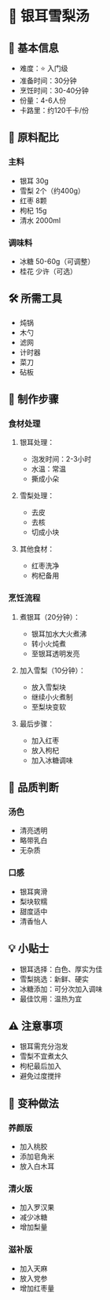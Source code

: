 # 🍐 银耳雪梨汤

## 📝 基本信息
- 难度：⭐ 入门级
- 准备时间：30分钟
- 烹饪时间：30-40分钟
- 份量：4-6人份
- 卡路里：约120千卡/份

## 🧂 原料配比
### 主料
- 银耳 30g
- 雪梨 2个（约400g）
- 红枣 8颗
- 枸杞 15g
- 清水 2000ml

### 调味料
- 冰糖 50-60g（可调整）
- 桂花 少许（可选）

## 🛠️ 所需工具
- 炖锅
- 木勺
- 滤网
- 计时器
- 菜刀
- 砧板

## 📝 制作步骤

### 食材处理
1. 银耳处理：
   - 泡发时间：2-3小时
   - 水温：常温
   - 撕成小朵

2. 雪梨处理：
   - 去皮
   - 去核
   - 切成小块

3. 其他食材：
   - 红枣洗净
   - 枸杞备用

### 烹饪流程
1. 煮银耳（20分钟）：
   - 银耳加水大火煮沸
   - 转小火炖煮
   - 至银耳透明发亮

2. 加入雪梨（10分钟）：
   - 放入雪梨块
   - 继续小火煮制
   - 至梨块变软

3. 最后步骤：
   - 加入红枣
   - 放入枸杞
   - 加入冰糖调味

## 🎯 品质判断

### 汤色
- 清亮透明
- 略带乳白
- 无杂质

### 口感
- 银耳爽滑
- 梨块软糯
- 甜度适中
- 清香怡人

## 💡 小贴士
- 银耳选择：白色、厚实为佳
- 雪梨挑选：新鲜、硬实
- 冰糖添加：可分次加入调味
- 最佳饮用：温热为宜

## ⚠️ 注意事项
- 银耳需充分泡发
- 雪梨不宜煮太久
- 枸杞最后加入
- 避免过度搅拌

## 🔄 变种做法

### 养颜版
- 加入桃胶
- 添加皂角米
- 放入白木耳

### 清火版
- 加入罗汉果
- 减少冰糖
- 增加梨量

### 滋补版
- 加入天麻
- 放入党参
- 增加红枣量